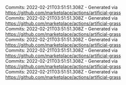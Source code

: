Commits: 2022-02-21T03:51:51.308Z - Generated via https://github.com/marketplace/actions/artificial-grass
<br>
Commits: 2022-02-21T03:51:51.308Z - Generated via https://github.com/marketplace/actions/artificial-grass
<br>
Commits: 2022-02-21T03:51:51.308Z - Generated via https://github.com/marketplace/actions/artificial-grass
<br>
Commits: 2022-02-21T03:51:51.308Z - Generated via https://github.com/marketplace/actions/artificial-grass
<br>
Commits: 2022-02-21T03:51:51.308Z - Generated via https://github.com/marketplace/actions/artificial-grass
<br>
Commits: 2022-02-21T03:51:51.308Z - Generated via https://github.com/marketplace/actions/artificial-grass
<br>
Commits: 2022-02-21T03:51:51.308Z - Generated via https://github.com/marketplace/actions/artificial-grass
<br>
